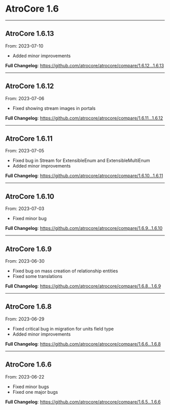 # AtroCore 1.6


---

## AtroCore 1.6.13
From: 2023-07-10

* Added minor improvements

**Full Changelog**: https://github.com/atrocore/atrocore/compare/1.6.12...1.6.13

---

## AtroCore 1.6.12
From: 2023-07-06

* Fixed showing stream images in portals

**Full Changelog**: https://github.com/atrocore/atrocore/compare/1.6.11...1.6.12

---

## AtroCore 1.6.11
From: 2023-07-05

* Fixed bug in Stream for ExtensibleEnum and ExtensibleMultiEnum
* Added minor improvements


**Full Changelog**: https://github.com/atrocore/atrocore/compare/1.6.10...1.6.11

---

## AtroCore 1.6.10
From: 2023-07-03

* Fixed minor bug 

**Full Changelog**: https://github.com/atrocore/atrocore/compare/1.6.9...1.6.10

---

## AtroCore 1.6.9
From: 2023-06-30

* Fixed bug on mass creation of relationship entities
* Fixed some translations


**Full Changelog**: https://github.com/atrocore/atrocore/compare/1.6.8...1.6.9

---

## AtroCore 1.6.8
From: 2023-06-29

* Fixed critical bug in migration for units field type
* Added minor improvements

**Full Changelog**: https://github.com/atrocore/atrocore/compare/1.6.6...1.6.8


---

## AtroCore 1.6.6
From: 2023-06-22

* Fixed minor bugs
* Fixed one major bugs

**Full Changelog**: https://github.com/atrocore/atrocore/compare/1.6.5...1.6.6
